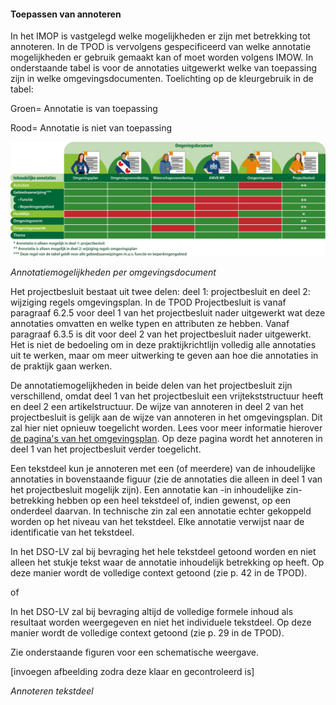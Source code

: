 #### Toepassen van annoteren

In het IMOP is vastgelegd welke mogelijkheden er zijn met betrekking tot
annoteren. In de TPOD is vervolgens gespecificeerd van welke annotatie
mogelijkheden er gebruik gemaakt kan of moet worden volgens IMOW. In
onderstaande tabel is voor de annotaties uitgewerkt welke van toepassing zijn in
welke omgevingsdocumenten. 
Toelichting op de kleurgebruik in de tabel:

Groen= Annotatie is van toepassing

Rood= Annotatie is niet van toepassing

![](media/3016OverzichtInhoudelijkeAnnotaties.png)

*Annotatiemogelijkheden per omgevingsdocument*

Het projectbesluit bestaat uit twee delen: deel 1: projectbesluit en deel 2:
wijziging regels omgevingsplan. In de TPOD Projectbesluit is vanaf paragraaf
6.2.5 voor deel 1 van het projectbesluit nader uitgewerkt wat deze annotaties
omvatten en welke typen en attributen ze hebben. Vanaf paragraaf 6.3.5 is dit
voor deel 2 van het projectbesluit nader uitgewerkt. Het is niet de bedoeling om
in deze praktijkrichtlijn volledig alle annotaties uit te werken, maar om meer
uitwerking te geven aan hoe die annotaties in de praktijk gaan werken.

De annotatiemogelijkheden in beide delen van het projectbesluit zijn
verschillend, omdat deel 1 van het projectbesluit een vrijtekststructuur heeft
en deel 2 een artikelstructuur. De wijze van annoteren in deel 2 van het
projectbesluit is gelijk aan de wijze van annoteren in het omgevingsplan. Dit
zal hier niet opnieuw toegelicht worden. Lees voor meer informatie hierover [de
pagina's van het omgevingsplan](https://wegwijzerstoptpod.nl/omgevingsplan/regels-omgevingsplan-annoteren). Op deze pagina wordt het annoteren in deel 1 van
het projectbesluit verder toegelicht.

Een tekstdeel kun je annoteren met een (of meerdere) van de inhoudelijke
annotaties in bovenstaande figuur (zie de annotaties die alleen in deel 1 van
het projectbesluit mogelijk zijn). Een annotatie kan -in inhoudelijke zin-
betrekking hebben op een heel tekstdeel of, indien gewenst, op een onderdeel
daarvan. In technische zin zal een annotatie echter gekoppeld worden op het
niveau van het tekstdeel. Elke annotatie verwijst naar de identificatie van het
tekstdeel.

In het DSO-LV zal bij bevraging het hele tekstdeel getoond worden en niet alleen
het stukje tekst waar de annotatie inhoudelijk betrekking op heeft. Op deze
manier wordt de volledige context getoond (zie p. 42 in de TPOD).

of

In het DSO-LV zal bij bevraging altijd de volledige formele inhoud als resultaat
worden weergegeven en niet het individuele tekstdeel. Op deze manier wordt de
volledige context getoond (zie p. 29 in de TPOD).

Zie onderstaande figuren voor een schematische weergave.

[invoegen afbeelding zodra deze klaar en gecontroleerd is]

*Annoteren tekstdeel*
